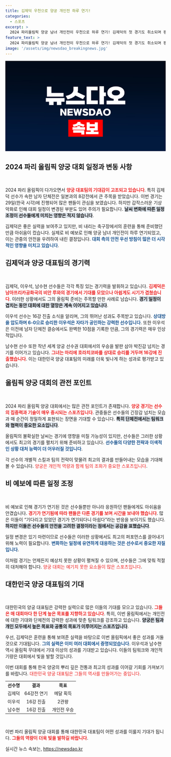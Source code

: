 ```yaml
---
title: 김제덕 우천으로 양궁 개인전 하루 연기!
categories:
  - 스포츠
excerpt: >
  2024 파리올림픽 양궁 남녀 개인전이 우천으로 하루 연기! 김제덕의 첫 경기도 취소되며 팬들의 아쉬움이 커지는 가운데, 이우석과 남수현은 각각 16강 진출로 기대감을 높이고 있다.
feature_text: >
  2024 파리올림픽 양궁 남녀 개인전이 우천으로 하루 연기! 김제덕의 첫 경기도 취소되며 팬들의 아쉬움이 커지는 가운데, 이우석과 남수현은 각각 16강 진출로 기대감을 높이고 있다.
image: '/assets/img/newsdao_breakingnews.jpg'
---
```


<p><img src="/assets/img/newsdao_breakingnews.jpg" alt="implanttips 속보" /></p>

<h2 data-ke-size="size26">2024 파리 올림픽 양궁 대회 일정과 변동 사항</h2>

<p data-ke-size="size16">&nbsp;</p>

<p>2024 파리 올림픽이 다가오면서 <b><span style="color: #ee2323;">양궁 대표팀의 기대감이 고조되고 있습니다</span></b>. 특히 김제덕 선수가 속한 남자 단체전은 일본과의 8강전에서 큰 주목을 받았습니다. 이번 경기는 29일(한국 시각)에 진행되어 많은 팬들이 관심을 보였습니다. 하지만 갑작스러운 기상 악화로 인해 대회 일정이 변경된 부분도 있어 주의가 필요합니다. <b><span style="background-color: #21538527;">날씨 변화에 따른 일정 조정이 선수들에게 미치는 영향은 적지 않습니다</span></b>.</p>

<p>김제덕은 좋은 실력을 보여주고 있지만, 비 내리는 축구장에서의 훈련을 통해 준비했던 만큼 아쉬움이 컸습니다. 실제로 비 예보로 인해 양궁 남녀 개인전이 하루 연기되었고, 이는 관중의 안전을 우려하여 내린 결정입니다. <b><span style="color: #1a5490;">대회 측의 안전 우선 방침이 많은 더 시각적인 영향을 미치고 있습니다</span></b>.</p>

<h2 data-ke-size="size26">김제덕과 양궁 대표팀의 경기력</h2>

<p data-ke-size="size16">&nbsp;</p>

<p>김제덕, 이우석, 남수현 선수들은 각각 특징 있는 경기력을 발휘하고 있습니다. <b><span style="color: #ee2323;">김제덕은 남아프리카공화국의 비안 루와의 경기에서 기대를 모았으나 아쉽게도 시기가 겹쳤습니다</span></b>. 이러한 상황에서도 그의 올림픽 준비는 주목할 만한 사례로 남습니다. <b><span style="background-color: #21538527;">경기 일정이 겹치는 동안 대회에 대한 열망은 계속 이어지고 있습니다</span></b>.</p>

<p>이우석 선수는 16강 진출 소식을 알리며, 그의 뛰어난 성과도 주목받고 있습니다. <b><span style="color: #1a5490;">상대방을 압도하며 6-0으로 승리한 이우석은 자타가 공인하는 강력한 선수입니다</span></b>. 또한 이우석은 이전에 남자 단체전 결승에서도 완벽한 10점을 기록한 만큼, 그의 경기력은 매우 인상적입니다.</p>

<p>남수현 선수 또한 작년 세계 양궁 선수권 대회에서의 우승을 발판 삼아 박진감 넘치는 경기를 이어가고 있습니다. <b><span style="color: #ee2323;">그녀는 마리에 호라치코바를 상대로 승리를 거두며 16강에 진출했습니다</span></b>. 이는 대한민국 양궁 대표팀의 미래를 더욱 빛나게 하는 성과로 평가받고 있습니다.</p>

<h2 data-ke-size="size26">올림픽 양궁 대회의 관전 포인트</h2>

<p data-ke-size="size16">&nbsp;</p>

<p>2024 파리 올림픽 양궁 대회에서는 많은 관전 포인트가 존재합니다. <b><span style="color: #ee2323;">양궁 경기는 선수의 집중력과 기술이 매우 중시되는 스포츠입니다</span></b>. 관중들은 선수들의 긴장감 넘치는 모습과 매 순간이 정밀하게 표현되는 장면을 기대할 수 있습니다. <b><span style="background-color: #21538527;">특히 단체전에서는 팀워크와 협력이 중요한 요소입니다</span></b>.</p>

<p>올림픽의 불확실한 날씨는 경기에 영향을 미칠 가능성이 있지만, 선수들은 그러한 상황에서도 최고의 경기를 펼치기 위해 준비하고 있습니다. <b><span style="color: #1a5490;">선수들의 다양한 전략과 이색적인 상황 대처 능력이 더 어우러질 것입니다</span></b>.</p>

<p>각 선수의 개별적 스킬과 팀의 전략이 맞물려 최고의 결과를 만들어내는 모습을 기대해 볼 수 있습니다. <b></b><span style="color: #ee2323;">양궁은 개인적 역량과 함께 팀의 조화가 중요한 스포츠입니다</span>.</p>

<h2 data-ke-size="size26">비 예보에 따른 일정 조정</h2>

<p data-ke-size="size16">&nbsp;</p>

<p>비 예보로 인해 경기가 연기된 것은 선수들뿐만 아니라 응원하던 팬들에게도 아쉬움을 안겼습니다. <b><span style="color: #ee2323;">경기가 연기됨에 따라 팬들은 다른 경기를 보며 시간을 보내야 했습니다</span></b>. 많은 이들이 “기다리고 있었던 경기가 연기되다니 아쉽다”라는 반응을 보이기도 했습니다. <b><span style="background-color: #21538527;">하지만 이들은 선수들의 안전을 고려한 결정이라는 점에서는 공감을 표했습니다</span></b>.</p>

<p>일정 변경은 있기 마련이므로 선수들은 이러한 상황에서도 최고의 퍼포먼스를 끌어내기 위해 노력이 필요합니다. <b><span style="color: #1a5490;">변화하는 일정에 유연하게 대응하는 것은 선수로서 중요한 자질입니다</span></b>.</p>

<p>이처럼 경기는 언제든지 예상치 못한 상황이 펼쳐질 수 있으며, 선수들은 그에 맞춰 적절히 대처해야 합니다. <b></b><span style="color: #ee2323;">양궁 대회는 예기치 못한 요소들이 많은 스포츠입니다</span>.</p>

<h2 data-ke-size="size26">대한민국 양궁 대표팀의 기대</h2>

<p data-ke-size="size16">&nbsp;</p>

<p>대한민국의 양궁 대표팀은 강력한 실력으로 많은 이들의 기대를 모으고 있습니다. <b><span style="color: #ee2323;">그들은 매 대회마다 한 단계 높은 목표를 지향하고 있습니다</span></b>. 특히, 이번 올림픽에서는 개인전에 대한 기대와 단체전의 강력한 성과에 맞춘 팀워크를 강조하고 있습니다. <b><span style="background-color: #21538527;">양궁은 팀과 개인 모두에서 높은 목표와 공통의 목표가 이루어지는 스포츠입니다</span></b>.</p>

<p>우선, 김제덕은 훈련을 통해 보여준 실력을 바탕으로 이번 올림픽에서 좋은 성과를 거둘 것으로 기대됩니다. <b><span style="color: #1a5490;">그의 실력은 이미 여러 대회에서 증명되었습니다</span></b>. 이우석과 남수현 역시 올림픽 무대에서 기대 이상의 성과를 기대받고 있습니다. 이들의 팀워크와 개인적 기량은 대회에서 빛을 발할 것입니다.</p>

<p>이번 대회를 통해 한국 양궁의 뿌리 깊은 전통과 최고의 성과를 이어갈 기회를 가져보기를 바랍니다. <b></b><span style="color: #ee2323;">대한민국 양궁 대표팀은 그들의 역사를 만들어가는 중입니다</span>.</p>

<table style="width: 100%;">
<tr>
<td style="text-align: center; height: 17px;"><b>선수명</b></td>
<td style="text-align: center; height: 17px;"><b>결과</b></td>
<td style="text-align: center; height: 17px;"><b>목표</b></td>
</tr>
<tr>
<td style="text-align: center; height: 17px;">김제덕</td>
<td style="text-align: center; height: 17px;">64강전 연기</td>
<td style="text-align: center; height: 17px;">메달 획득</td>
</tr>
<tr>
<td style="text-align: center; height: 17px;">이우석</td>
<td style="text-align: center; height: 17px;">16강 진출</td>
<td style="text-align: center; height: 17px;">2관왕</td>
</tr>
<tr>
<td style="text-align: center; height: 17px;">남수현</td>
<td style="text-align: center; height: 17px;">16강 진출</td>
<td style="text-align: center; height: 17px;">개인전 우승</td>
</tr>
</table>

<p data-ke-size="size16">&nbsp;</p> 

<p>이번 파리 올림픽 양궁 대회를 통해 대한민국 대표팀이 어떤 성과를 이룰지 기대가 됩니다. <b><span style="color: #ee2323;">그들의 역량이 더욱 빛을 발하길 바랍니다</span></b>.</p>
실시간 뉴스 속보는, <a href="https://newsdao.kr" rel="dofollow">https://newsdao.kr</a>


